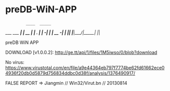 preDB-WiN-APP
=============

                         
             ____  _____ 
 ___ ___ ___|    \| __  |
| . |  _| -_|  |  | __ -|
|  _|_| |___|____/|_____|
|_|                      

preDB WiN APP

DOWNLOAD [v1.0.0.2]:
http://ge.tt/api/1/files/1M5iwso/0/blob?download

No virus:
https://www.virustotal.com/en/file/a9e44364eb797f7774be62fd61662ece04936f20db0d5879d756834ddbc0d38f/analysis/1376490917/

FALSE REPORT => Jiangmin // Win32/Virut.bn // 20130814 
